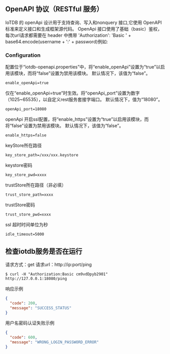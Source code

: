 <!--

    Licensed to the Apache Software Foundation (ASF) under one
    or more contributor license agreements.  See the NOTICE file
    distributed with this work for additional information
    regarding copyright ownership.  The ASF licenses this file
    to you under the Apache License, Version 2.0 (the
    "License"); you may not use this file except in compliance
    with the License.  You may obtain a copy of the License at
    
        http://www.apache.org/licenses/LICENSE-2.0
    
    Unless required by applicable law or agreed to in writing,
    software distributed under the License is distributed on an
    "AS IS" BASIS, WITHOUT WARRANTIES OR CONDITIONS OF ANY
    KIND, either express or implied.  See the License for the
    specific language governing permissions and limitations
    under the License.

-->

## OpenAPI 协议（RESTful 服务）
IoTDB 的 openApi 设计用于支持查询、写入和nonquery 接口,它使用 OpenAPI 标准来定义接口和生成框架源代码。
OpenApi 接口使用了基础（basic）鉴权，每次url请求都需要在 header 中携带 'Authorization': 'Basic ' + base64.encode(username + ':' + password)例如:


### Configuration
配置位于“iotdb-openapi.properties”中，将“enable_openApi”设置为“true”以启用该模块，而将“false”设置为禁用该模块。
默认情况下，该值为“false”。
```
enable_openApi=true
```

仅在“enable_openApi=true”时生效。将“openApi_port”设置为数字（1025~65535），以自定义rest服务套接字端口。
默认情况下，值为“18080”。

```
openApi_port=18080
```

openApi 开启ssl配置，将“enable_https”设置为“true”以启用该模块，而将“false”设置为禁用该模块。
默认情况下，该值为“false”。

```
enable_https=false
```

keyStore所在路径

```
key_store_path=/xxx/xxx.keystore
```
keystore密码

```
key_store_pwd=xxxx
```
trustStore所在路径（非必填）

```
trust_store_path=xxxx
```

trustStore密码
```
trust_store_pwd=xxxx
```
ssl 超时时间单位为秒

```
idle_timeout=5000
```

## 检查iotdb服务是否在运行
请求方式：get
请求url：http://ip:port/ping
```
$ curl -H "Authorization:Basic cm9vdDpyb2901" http://127.0.0.1:18080/ping
```
响应示例
```json
{
  "code": 200,
  "message": "SUCCESS_STATUS"
}
```
用户名密码认证失败示例
```json
{
  "code": 600,
  "message": "WRONG_LOGIN_PASSWORD_ERROR"
}
```




